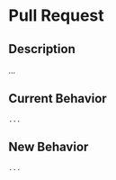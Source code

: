 # Pull Request

## Description

...

## Current Behavior

```code
...
```

## New Behavior

```code
...
```
